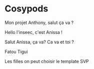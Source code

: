 # Cosypods
 Mon projet 
Anthony, salut ça va ? 

Hello l'inseec, c'est Anissa ! 

Salut Anissa, ça va? 
Ca va et toi ? 

Fatou 
Tigui 

Les filles on peut choisir le template SVP 
